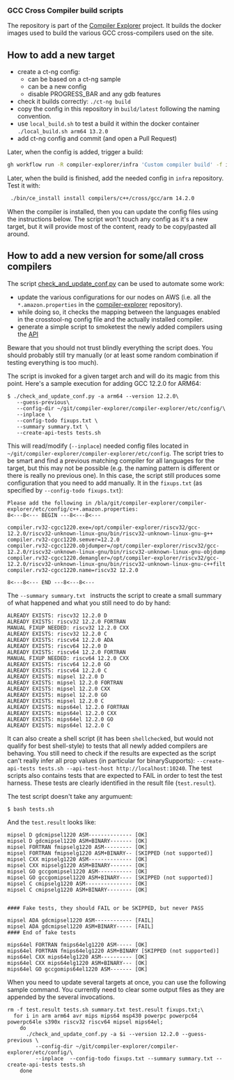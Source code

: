 ### GCC Cross Compiler build scripts

The repository is part of the [Compiler Explorer](https://godbolt.org/) project. It builds
the docker images used to build the various GCC cross-compilers used on the site.

## How to add a new target

- create a ct-ng config:
  - can be based on a ct-ng sample
  - can be a new config
  - disable PROGRESS_BAR and any gdb features
- check it builds correctly:
  `./ct-ng build`
- copy the config in this repository in `build/latest` following the naming convention.
- use `local_build.sh` to test a build it within the docker container
  `./local_build.sh arm64 13.2.0`
- add ct-ng config and commit (and open a Pull Request)

Later, when the config is added, trigger a build:

``` sh
gh workflow run -R compiler-explorer/infra 'Custom compiler build' -f image=gcc-cross -f version="arm64 14.2.0"
```

Later, when the build is finished, add the needed config in `infra` repository. Test it with:

``` sh
 ./bin/ce_install install compilers/c++/cross/gcc/arm 14.2.0
```

When the compiler is installed, then you can update the config files using the
instructions below. The script won't touch any config as it's a new target, but
it will provide most of the content, ready to be copy/pasted all around.

## How to add a new version for some/all cross compilers

The script [check_and_update_conf.py](./check_and_update_conf.py) can be used to automate some work:
- update the various configurations for our nodes on AWS (i.e. all the
  `*.amazon.properties` in the
  [compiler-explorer](https://github.com/compiler-explorer/compiler-explorer/tree/main/etc/config)
  repository).
- while doing so, it checks the mapping between the languages enabled in the
  crosstool-ng config file and the actually installed compiler.
- generate a simple script to smoketest the newly added compilers using the
  [API](https://github.com/compiler-explorer/compiler-explorer/blob/main/docs/API.md)

Beware that you should not trust blindly everything the script does. You should
probably still try manually (or at least some random combination if testing
everything is too much).

The script is invoked for a given target arch and will do its magic from this point. Here's a sample execution for adding GCC 12.2.0 for ARM64:

```
$ ./check_and_update_conf.py -a arm64 --version 12.2.0\
   --guess-previous\
   --config-dir ~/git/compiler-explorer/compiler-explorer/etc/config/\
   --inplace \
   --config-todo fixups.txt \
   --summary summary.txt \
   --create-api-tests tests.sh
```

This will read/modify (`--inplace`) needed config files located in
`~/git/compiler-explorer/compiler-explorer/etc/config`. The script tries to be
smart and find a previous matching compiler for all languages for the target,
but this may not be possible (e.g. the naming pattern is different or there is
really no previous one). In this case, the script still produces some
configuration that you need to add manually. It in the `fixups.txt` (as
specified by `--config-todo fixups.txt`):

```
Please add the following in /bla/git/compiler-explorer/compiler-explorer/etc/config/c++.amazon.properties:
8<---8<--- BEGIN ---8<---8<---

compiler.rv32-cgcc1220.exe=/opt/compiler-explorer/riscv32/gcc-12.2.0/riscv32-unknown-linux-gnu/bin/riscv32-unknown-linux-gnu-g++
compiler.rv32-cgcc1220.semver=12.2.0
compiler.rv32-cgcc1220.objdumper=/opt/compiler-explorer/riscv32/gcc-12.2.0/riscv32-unknown-linux-gnu/bin/riscv32-unknown-linux-gnu-objdump
compiler.rv32-cgcc1220.demangler=/opt/compiler-explorer/riscv32/gcc-12.2.0/riscv32-unknown-linux-gnu/bin/riscv32-unknown-linux-gnu-c++filt
compiler.rv32-cgcc1220.name=riscv32 12.2.0

8<---8<--- END ---8<---8<---
```

The `--summary summary.txt ` instructs the script to create a small summary of what happened and what you still need to do by hand:

```
ALREADY EXISTS: riscv32 12.2.0 D
ALREADY EXISTS: riscv32 12.2.0 FORTRAN
MANUAL FIXUP NEEDED: riscv32 12.2.0 CXX
ALREADY EXISTS: riscv32 12.2.0 C
ALREADY EXISTS: riscv64 12.2.0 ADA
ALREADY EXISTS: riscv64 12.2.0 D
ALREADY EXISTS: riscv64 12.2.0 FORTRAN
MANUAL FIXUP NEEDED: riscv64 12.2.0 CXX
ALREADY EXISTS: riscv64 12.2.0 GO
ALREADY EXISTS: riscv64 12.2.0 C
ALREADY EXISTS: mipsel 12.2.0 D
ALREADY EXISTS: mipsel 12.2.0 FORTRAN
ALREADY EXISTS: mipsel 12.2.0 CXX
ALREADY EXISTS: mipsel 12.2.0 GO
ALREADY EXISTS: mipsel 12.2.0 C
ALREADY EXISTS: mips64el 12.2.0 FORTRAN
ALREADY EXISTS: mips64el 12.2.0 CXX
ALREADY EXISTS: mips64el 12.2.0 GO
ALREADY EXISTS: mips64el 12.2.0 C
```

It can also create a shell script (it has been `shellcheck`ed, but would not
qualify for best shell-style) to tests that all newly added compilers are
behaving. You still need to check if the results are expected as the script
can't really infer all prop values (in particular for binarySupports):
`--create-api-tests tests.sh --api-test-host http://localhost:10240`. The test
scripts also contains tests that are expected to FAIL in order to test the test
harness. These tests are clearly identified in the result file (`test.result`).

The test script doesn't take any argumuent:
```
$ bash tests.sh
```

And the `test.result` looks like:

```
mipsel D gdcmipsel1220 ASM-------------- [OK]
mipsel D gdcmipsel1220 ASM+BINARY------- [OK]
mipsel FORTRAN fmipselg1220 ASM--------- [OK]
mipsel FORTRAN fmipselg1220 ASM+BINARY-- [SKIPPED (not supported)]
mipsel CXX mipselg1220 ASM-------------- [OK]
mipsel CXX mipselg1220 ASM+BINARY------- [OK]
mipsel GO gccgomipsel1220 ASM----------- [OK]
mipsel GO gccgomipsel1220 ASM+BINARY---- [SKIPPED (not supported)]
mipsel C cmipselg1220 ASM--------------- [OK]
mipsel C cmipselg1220 ASM+BINARY-------- [OK]


#### Fake tests, they should FAIL or be SKIPPED, but never PASS

mipsel ADA gdcmipsel1220 ASM------------ [FAIL]
mipsel ADA gdcmipsel1220 ASM+BINARY----- [FAIL]
#### End of fake tests

mips64el FORTRAN fmips64elg1220 ASM----- [OK]
mips64el FORTRAN fmips64elg1220 ASM+BINARY [SKIPPED (not supported)]
mips64el CXX mips64elg1220 ASM---------- [OK]
mips64el CXX mips64elg1220 ASM+BINARY--- [OK]
mips64el GO gccgomips64el1220 ASM------- [OK]
```

When you need to update several targets at once, you can use the following
sample command. You currently need to clear some output files as they are
appended by the several invocations.

```
rm -f test.result tests.sh summary.txt test.result fixups.txt;\
  for i in arm arm64 avr mips mips64 msp430 powerpc powerpc64 powerpc64le s390x riscv32 riscv64 mipsel mips64el;
    do
      ./check_and_update_conf.py -a $i --version 12.2.0 --guess-previous \
         --config-dir ~/git/compiler-explorer/compiler-explorer/etc/config/\
         --inplace  --config-todo fixups.txt --summary summary.txt --create-api-tests tests.sh
    done
```




